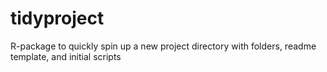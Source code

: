 # tidyproject
R-package to quickly spin up a new project directory with folders, readme template, and initial scripts
